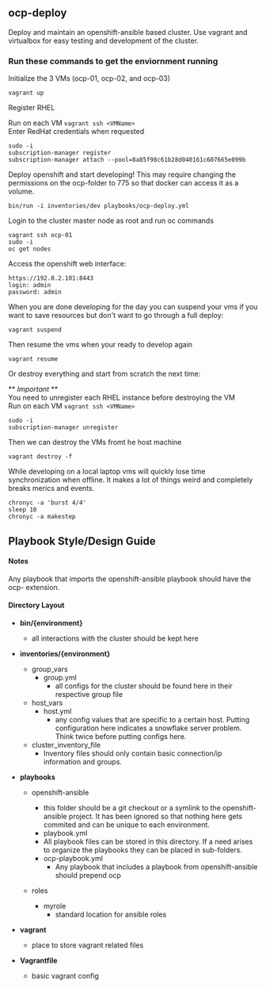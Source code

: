 ## ocp-deploy

Deploy and maintain an openshift-ansible based cluster. Use vagrant and virtualbox for easy testing and development of the cluster.

### Run these commands to get the enviornment running

Initialize the 3 VMs (ocp-01, ocp-02, and ocp-03)

	vagrant up

Register RHEL

Run on each VM `vagrant ssh <VMName>`  
Enter RedHat credentials when requested

	sudo -i
	subscription-manager register
	subscription-manager attach --pool=8a85f98c61b28d040161c607665e099b 

Deploy openshift and start developing! This may require changing the permissions on the ocp-folder to 775 so that docker can access it as a volume.

    bin/run -i inventories/dev playbooks/ocp-deploy.yml

Login to the cluster master node as root and run oc commands

    vagrant ssh ocp-01
	sudo -i
	oc get nodes

Access the openshift web interface:

    https://192.0.2.101:8443
	login: admin
	password: admin

When you are done developing for the day you can suspend your vms if you want to save resources but don't want to go through a full deploy:

    vagrant suspend

Then resume the vms when your ready to develop again

    vagrant resume

Or destroy everything and start from scratch the next time:

** *Important*  **  
You need to unregister each RHEL instance before destroying the VM  
Run on each VM `vagrant ssh <VMName>`  

	sudo -i
	subscription-manager unregister

Then we can destroy the VMs fromt he host machine

    vagrant destroy -f

While developing on a local laptop vms will quickly lose time synchronization when offline. It makes a lot of things weird and completely breaks merics and events.

    chronyc -a 'burst 4/4'
	sleep 10
	chronyc -a makestep

## Playbook Style/Design Guide

#### Notes

Any playbook that imports the openshift-ansible playbook should have the ocp- extension.

#### Directory Layout

 - **bin/{environment}**
	 - all  interactions with the cluster should be kept here
 - **inventories/{environment}**
	 - group_vars
		 - group.yml
			 - all configs for the cluster should be found here in their respective group file
	 - host_vars
		 - host.yml
			 - any config values that are specific to a certain host. Putting configuration here indicates a snowflake server problem. Think twice before putting configs here.
	 - cluster_inventory_file
		 - Inventory files should only contain basic connection/ip information and groups.
- **playbooks**
    - openshift-ansible
	    - this folder should be a git checkout or a symlink to the openshift-ansible project. It has been ignored so that nothing here gets commited and can be unique to each environment.
        -  playbook.yml
	    - All playbook files can be stored in this directory. If a need arises to organize the playbooks they can be placed in sub-folders.
        - ocp-playbook.yml
            - Any playbook that includes a playbook from openshift-ansible should prepend ocp
    
    - roles
	    - myrole
		    - standard location for ansible roles

- **vagrant**
	- place to store vagrant related files
- **Vagrantfile**
	- basic vagrant config
